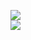 [![](https://img.shields.io/badge/Made%20With-Github%20Spray-lightgrey.svg?style=for-the-badge&logo=github)](https://github.com/Annihil/github-spray#4379)  
[![](https://i.imgur.com/2DrTn0Z.gif)](https://github.com/Annihil/github-spray)